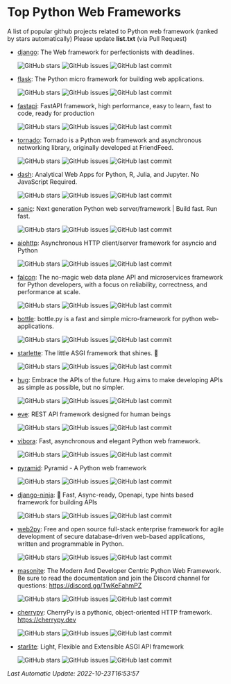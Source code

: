 # Top Python Web Frameworks
A list of popular github projects related to Python web framework (ranked by stars automatically)
Please update **list.txt** (via Pull Request)

- [django](https://github.com/django/django): The Web framework for perfectionists with deadlines. 

  ![GitHub stars](https://img.shields.io/github/stars/django/django.svg?style=social) ![GitHub issues](https://img.shields.io/github/issues/django/django.svg) ![GitHub last commit](https://img.shields.io/github/last-commit/django/django) 
- [flask](https://github.com/pallets/flask): The Python micro framework for building web applications. 

  ![GitHub stars](https://img.shields.io/github/stars/pallets/flask.svg?style=social) ![GitHub issues](https://img.shields.io/github/issues/pallets/flask.svg) ![GitHub last commit](https://img.shields.io/github/last-commit/pallets/flask) 
- [fastapi](https://github.com/tiangolo/fastapi): FastAPI framework, high performance, easy to learn, fast to code, ready for production 

  ![GitHub stars](https://img.shields.io/github/stars/tiangolo/fastapi.svg?style=social) ![GitHub issues](https://img.shields.io/github/issues/tiangolo/fastapi.svg) ![GitHub last commit](https://img.shields.io/github/last-commit/tiangolo/fastapi) 
- [tornado](https://github.com/tornadoweb/tornado): Tornado is a Python web framework and asynchronous networking library, originally developed at FriendFeed. 

  ![GitHub stars](https://img.shields.io/github/stars/tornadoweb/tornado.svg?style=social) ![GitHub issues](https://img.shields.io/github/issues/tornadoweb/tornado.svg) ![GitHub last commit](https://img.shields.io/github/last-commit/tornadoweb/tornado) 
- [dash](https://github.com/plotly/dash): Analytical Web Apps for Python, R, Julia, and Jupyter. No JavaScript Required. 

  ![GitHub stars](https://img.shields.io/github/stars/plotly/dash.svg?style=social) ![GitHub issues](https://img.shields.io/github/issues/plotly/dash.svg) ![GitHub last commit](https://img.shields.io/github/last-commit/plotly/dash) 
- [sanic](https://github.com/sanic-org/sanic): Next generation Python web server/framework | Build fast. Run fast. 

  ![GitHub stars](https://img.shields.io/github/stars/sanic-org/sanic.svg?style=social) ![GitHub issues](https://img.shields.io/github/issues/sanic-org/sanic.svg) ![GitHub last commit](https://img.shields.io/github/last-commit/sanic-org/sanic) 
- [aiohttp](https://github.com/aio-libs/aiohttp): Asynchronous HTTP client/server framework for asyncio and Python 

  ![GitHub stars](https://img.shields.io/github/stars/aio-libs/aiohttp.svg?style=social) ![GitHub issues](https://img.shields.io/github/issues/aio-libs/aiohttp.svg) ![GitHub last commit](https://img.shields.io/github/last-commit/aio-libs/aiohttp) 
- [falcon](https://github.com/falconry/falcon): The no-magic web data plane API and microservices framework for Python developers, with a focus on reliability, correctness, and performance at scale. 

  ![GitHub stars](https://img.shields.io/github/stars/falconry/falcon.svg?style=social) ![GitHub issues](https://img.shields.io/github/issues/falconry/falcon.svg) ![GitHub last commit](https://img.shields.io/github/last-commit/falconry/falcon) 
- [bottle](https://github.com/bottlepy/bottle): bottle.py is a fast and simple micro-framework for python web-applications. 

  ![GitHub stars](https://img.shields.io/github/stars/bottlepy/bottle.svg?style=social) ![GitHub issues](https://img.shields.io/github/issues/bottlepy/bottle.svg) ![GitHub last commit](https://img.shields.io/github/last-commit/bottlepy/bottle) 
- [starlette](https://github.com/encode/starlette): The little ASGI framework that shines. 🌟 

  ![GitHub stars](https://img.shields.io/github/stars/encode/starlette.svg?style=social) ![GitHub issues](https://img.shields.io/github/issues/encode/starlette.svg) ![GitHub last commit](https://img.shields.io/github/last-commit/encode/starlette) 
- [hug](https://github.com/hugapi/hug): Embrace the APIs of the future. Hug aims to make developing APIs as simple as possible, but no simpler. 

  ![GitHub stars](https://img.shields.io/github/stars/hugapi/hug.svg?style=social) ![GitHub issues](https://img.shields.io/github/issues/hugapi/hug.svg) ![GitHub last commit](https://img.shields.io/github/last-commit/hugapi/hug) 
- [eve](https://github.com/pyeve/eve): REST API framework designed for human beings 

  ![GitHub stars](https://img.shields.io/github/stars/pyeve/eve.svg?style=social) ![GitHub issues](https://img.shields.io/github/issues/pyeve/eve.svg) ![GitHub last commit](https://img.shields.io/github/last-commit/pyeve/eve) 
- [vibora](https://github.com/vibora-io/vibora): Fast, asynchronous and elegant Python web framework. 

  ![GitHub stars](https://img.shields.io/github/stars/vibora-io/vibora.svg?style=social) ![GitHub issues](https://img.shields.io/github/issues/vibora-io/vibora.svg) ![GitHub last commit](https://img.shields.io/github/last-commit/vibora-io/vibora) 
- [pyramid](https://github.com/Pylons/pyramid): Pyramid - A Python web framework 

  ![GitHub stars](https://img.shields.io/github/stars/Pylons/pyramid.svg?style=social) ![GitHub issues](https://img.shields.io/github/issues/Pylons/pyramid.svg) ![GitHub last commit](https://img.shields.io/github/last-commit/Pylons/pyramid) 
- [django-ninja](https://github.com/vitalik/django-ninja): 💨  Fast, Async-ready, Openapi, type hints based framework for building APIs 

  ![GitHub stars](https://img.shields.io/github/stars/vitalik/django-ninja.svg?style=social) ![GitHub issues](https://img.shields.io/github/issues/vitalik/django-ninja.svg) ![GitHub last commit](https://img.shields.io/github/last-commit/vitalik/django-ninja) 
- [web2py](https://github.com/web2py/web2py): Free and open source full-stack enterprise framework for agile development of secure database-driven web-based applications, written and programmable in Python. 

  ![GitHub stars](https://img.shields.io/github/stars/web2py/web2py.svg?style=social) ![GitHub issues](https://img.shields.io/github/issues/web2py/web2py.svg) ![GitHub last commit](https://img.shields.io/github/last-commit/web2py/web2py) 
- [masonite](https://github.com/MasoniteFramework/masonite): The Modern And Developer Centric Python Web Framework. Be sure to read the documentation and join the Discord channel for questions: https://discord.gg/TwKeFahmPZ 

  ![GitHub stars](https://img.shields.io/github/stars/MasoniteFramework/masonite.svg?style=social) ![GitHub issues](https://img.shields.io/github/issues/MasoniteFramework/masonite.svg) ![GitHub last commit](https://img.shields.io/github/last-commit/MasoniteFramework/masonite) 
- [cherrypy](https://github.com/cherrypy/cherrypy): CherryPy is a pythonic, object-oriented HTTP framework.      https://cherrypy.dev 

  ![GitHub stars](https://img.shields.io/github/stars/cherrypy/cherrypy.svg?style=social) ![GitHub issues](https://img.shields.io/github/issues/cherrypy/cherrypy.svg) ![GitHub last commit](https://img.shields.io/github/last-commit/cherrypy/cherrypy) 
- [starlite](https://github.com/starlite-api/starlite): Light, Flexible and Extensible ASGI API framework 

  ![GitHub stars](https://img.shields.io/github/stars/starlite-api/starlite.svg?style=social) ![GitHub issues](https://img.shields.io/github/issues/starlite-api/starlite.svg) ![GitHub last commit](https://img.shields.io/github/last-commit/starlite-api/starlite) 

*Last Automatic Update: 2022-10-23T16:53:57*